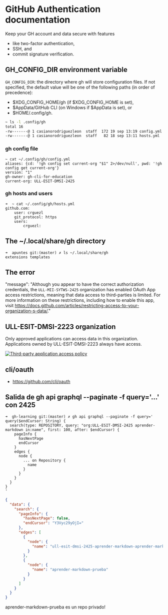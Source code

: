 #  GitHub Authentication documentation

Keep your GH account and data secure with features

- like two-factor authentication, 
- SSH, and 
- commit signature verification.


## GH_CONFIG_DIR environment variable

`GH_CONFIG_DIR`: the directory where gh will store configuration files. 
If not specified, the default value will be one of the following paths (in order of precedence):

- $XDG_CONFIG_HOME/gh (if $XDG_CONFIG_HOME is set),
- $AppData/GitHub CLI (on Windows if $AppData is set), or
- $HOME/.config/gh.


```bash
~ ls -l .config/gh
total 16
-rw-------@ 1 casianorodriguezleon  staff  172 19 sep 13:19 config.yml
-rw-------@ 1 casianorodriguezleon  staff   82 18 sep 13:11 hosts.yml
```

### gh config file

```
~ cat ~/.config/gh/config.yml
aliases: {cd: '!gh config set current-org "$1" 2>/dev/null', pwd: '!gh config get current-org'}
version: "1"
gh-owner: gh-cli-for-education
current-org: ULL-ESIT-DMSI-2425
```
### gh hosts and users

```
➜  ~ cat ~/.config/gh/hosts.yml
github.com:
    user: crguezl
    git_protocol: https
    users:
        crguezl:
```

## The ~/.local/share/gh directory

```
➜  apuntes git:(master) ✗ ls ~/.local/share/gh           
extensions templates
```


## The error

"message": "Although you appear to have the correct authorization credentials, the `ULL-MII-SYTWS-2425` organization has enabled OAuth App access restrictions, meaning that data access to third-parties is limited. For more information on these restrictions, including how to enable this app, visit <https://docs.github.com/articles/restricting-access-to-your-organization-s-data/>."


## ULL-ESIT-DMSI-2223 organization

Only approved applications can access data in this organization. Applications owned by ULL-ESIT-DMSI-2223 always have access.

[![Third-party application access policy]({{site.baseurl}}/assets/images/oauth-application-policy.png)](https://github.com/organizations/ULL-ESIT-DMSI-2223/settings/oauth_application_policy)

## cli/oauth

- <https://github.com/cli/oauth>


## Salida de gh api graphql --paginate -f query='...' con 2425 

``` 
➜  gh-learning git:(master) ✗ gh api graphql --paginate -f query='
query($endCursor: String) {
  search(type: REPOSITORY, query: "org:ULL-ESIT-DMSI-2425 aprender-markdown in:name", first: 100, after: $endCursor) {
    pageInfo {
      hasNextPage
      endCursor
    }
    edges {
      node {
        ... on Repository {
          name
        }
      }
    }
  }
}
'
``` 

```json 
{
  "data": {
    "search": {
      "pageInfo": {
        "hasNextPage": false,
        "endCursor": "Y3Vyc29yOjI="
      },
      "edges": [
        {
          "node": {
            "name": "ull-esit-dmsi-2425-aprender-markdown-aprender-markdown-template"
          }
        },
        {
          "node": {
            "name": "aprender-markdown-prueba"
          }
        }
      ]
    }
  }
}
```

aprender-markdown-prueba es un repo privado!